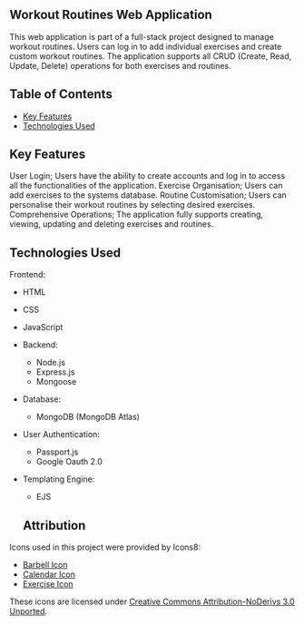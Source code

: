 ## Workout Routines Web Application

This web application is part of a full-stack project designed to manage workout routines. Users can log in to add individual exercises and create custom workout routines. The application supports all CRUD (Create, Read, Update, Delete) operations for both exercises and routines.

## Table of Contents

- [Key Features](#features)
- [Technologies Used](#technologies-used)

## Key Features

 User Login; Users have the ability to create accounts and log in to access all the functionalities of the application.
 Exercise Organisation; Users can add exercises to the systems database.
 Routine Customisation; Users can personalise their workout routines by selecting desired exercises.
 Comprehensive Operations; The application fully supports creating, viewing, updating and deleting exercises and routines.
 
 ## Technologies Used

  Frontend:
  - HTML
  - CSS
  - JavaScript
  
- Backend:
  - Node.js
  - Express.js
  - Mongoose
  
- Database:
  - MongoDB (MongoDB Atlas)
  
- User Authentication:
  - Passport.js
  - Google Oauth 2.0
  
- Templating Engine:
  - EJS

 
  ## Attribution

Icons used in this project were provided by Icons8:

- [Barbell Icon](https://icons8.com/icon/1786/barbell)
- [Calendar Icon](https://icons8.com/icon/67438/calendar)
- [Exercise Icon](https://icons8.com/icon/3728/exercise)

These icons are licensed under [Creative Commons Attribution-NoDerivs 3.0 Unported](https://creativecommons.org/licenses/by-nd/3.0/).
